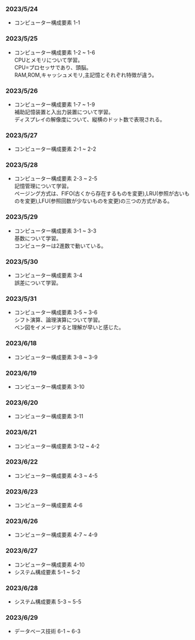 ### 2023/5/24
-  コンピューター構成要素 1-1 

### 2023/5/25
-  コンピューター構成要素 1-2 ~ 1-6  
CPUとメモリについて学習。  
CPU=プロセッサであり、頭脳。  
RAM,ROM,キャッシュメモリ,主記憶とそれぞれ特徴が違う。  

### 2023/5/26
-  コンピューター構成要素 1-7 ~ 1-9  
補助記憶装置と入出力装置について学習。  
ディスプレイの解像度について、縦横のドット数で表現される。  

### 2023/5/27
-  コンピューター構成要素 2-1 ~ 2-2  

### 2023/5/28
-  コンピューター構成要素 2-3 ~ 2-5  
記憶管理について学習。  
ページング方式は、FIFO(古くから存在するものを変更),LRU(参照が古いものを変更),LFU(参照回数が少ないものを変更)の三つの方式がある。

### 2023/5/29
-  コンピューター構成要素 3-1 ~ 3-3  
基数について学習。  
コンピューターは2進数で動いている。  

### 2023/5/30
-  コンピューター構成要素 3-4  
誤差について学習。  

### 2023/5/31
-  コンピューター構成要素 3-5 ~ 3-6  
シフト演算、論理演算について学習。  
ベン図をイメージすると理解が早いと感じた。  

### 2023/6/18
-  コンピューター構成要素 3-8 ~ 3-9  

### 2023/6/19
-  コンピューター構成要素 3-10  

### 2023/6/20
-  コンピューター構成要素 3-11  

### 2023/6/21
-  コンピューター構成要素 3-12 ~ 4-2  

### 2023/6/22
-  コンピューター構成要素 4-3 ~ 4-5  


### 2023/6/23
-  コンピューター構成要素 4-6  

### 2023/6/26
-  コンピューター構成要素 4-7 ~ 4-9  

### 2023/6/27
-  コンピューター構成要素 4-10  
-  システム構成要素 5-1 ~ 5-2  

### 2023/6/28
-  システム構成要素 5-3 ~ 5-5  

### 2023/6/29
-  データベース技術 6-1 ~ 6-3  